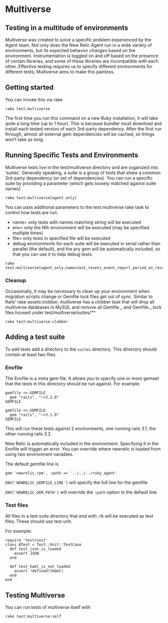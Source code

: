 # Multiverse

## Testing in a multitude of environments

Multiverse was created to solve a specific problem experienced by the Agent team. Not only does the New Relic Agent run in a wide variety of environments, but its expected behavior _changes_ based on the environment. Instrumentation is toggled on and off based on the presence of certain libraries, and some of these libraries are incompatible with each other. Effective testing requires us to specify different environments for different tests; Multiverse aims to make this painless.

## Getting started

You can invoke this via rake

    rake test:multiverse

The first time you run this command on a new Ruby installation, it will take quite a long time (up to 1 hour). This is because bundler must download and install each tested version of each 3rd-party dependency. After the first run through, almost all external gem dependencies will be cached, so things won’t take as long.

## Running Specific Tests and Environments

Multiverse tests live in the test/multiverse directory and are organized into ‘suites’. Generally speaking, a suite is a group of tests that share a common 3rd-party dependency (or set of dependencies). You can run a specific suite by providing a parameter (which gets loosely matched against suite names)

    rake test:multiverse[agent_only]

You can pass additional parameters to the test:multiverse rake task to control how tests are run:

- name= only tests with names matching string will be executed
- env= only the Nth environment will be executed (may be specified multiple times)
- file= only tests in specified file will be executed
- debug environments for each suite will be executed in serial rather than parallel (the default), and the pry gem will be automatically included, so that you can use it to help debug tests.

<!-- -->

    rake test:multiverse[agent_only,name=test_resets_event_report_period_on_reconnect,env=0,debug]

### Cleanup

Occasionally, it may be necessary to clean up your environment when migration scripts change or Gemfile lock files get out of sync. Similar to Rails’ rake assets:clobber, multiverse has a clobber task that will drop all multiverse databases in MySQL and remove all Gemfile.\_ and Gemfile.\_.lock files housed under test/multiverse/suites/\*\*

    rake test:multiverse:clobber

## Adding a test suite

To add tests add a directory to the `suites` directory. This directory should contain at least two files.

### Envfile

The Envfile is a meta gem file. It allows you to specify one or more gemset that the tests in this directory should be run against. For example:

    gemfile <<-GEMFILE
      gem "rails", "~>3.2.0"
    GEMFILE

    gemfile <<-GEMFILE
      gem "rails", "~>3.1.0"
    GEMFILE

This will run these tests against 2 environments, one running rails 3.1, the other running rails 3.2.

New Relic is automatically included in the environment. Specifying it in the Envfile will trigger an error. You can override where newrelic is loaded from using two environment variables.

The default gemfile line is

    gem 'newrelic_rpm', :path => '../../../ruby_agent'

`ENV['NEWRELIC_GEMFILE_LINE']` will specify the full line for the gemfile

`ENV['NEWRELIC_GEM_PATH']` will override the `:path` option in the default line.

### Test files

All files in a test suite directory that end with .rb will be executed as test files. These should use test unit.

For example:

    require 'test/unit'
    class ATest < Test::Unit::TestCase
      def test_json_is_loaded
        assert JSON
      end

      def test_haml_is_not_loaded
        assert !defined?(Haml)
      end
    end

## Testing Multiverse

You can run tests of multiverse itself with

    rake test:multiverse:self
